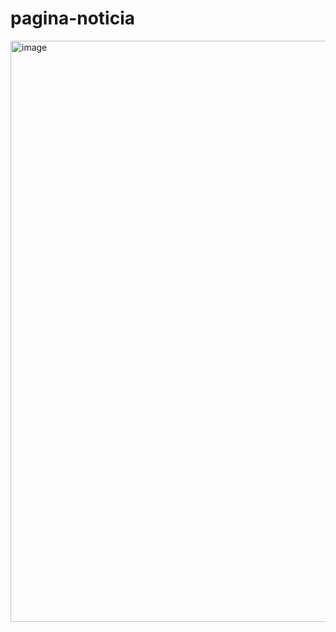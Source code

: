 # pagina-noticia

<img width="1917" height="930" alt="image" src="https://github.com/user-attachments/assets/60b2315e-cb27-44e8-a45a-e98a0cc165f4" />
